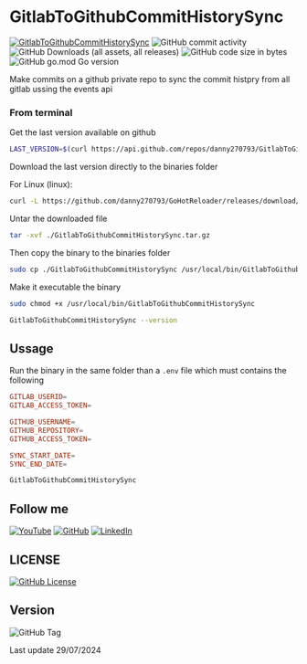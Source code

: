 # GitlabToGithubCommitHistorySync

[![GitlabToGithubCommitHistorySync](https://github.com/danny270793/GitlabToGithubCommitHistorySync/actions/workflows/releaser.yaml/badge.svg)](https://github.com/danny270793/GitlabToGithubCommitHistorySync/actions/workflows/release.yaml)
![GitHub commit activity](https://img.shields.io/github/commit-activity/m/danny270793/GitlabToGithubCommitHistorySync)
![GitHub Downloads (all assets, all releases)](https://img.shields.io/github/downloads/danny270793/GitlabToGithubCommitHistorySync/total)
![GitHub code size in bytes](https://img.shields.io/github/languages/code-size/danny270793/GitlabToGithubCommitHistorySync)
![GitHub go.mod Go version](https://img.shields.io/github/go-mod/go-version/danny270793/GitlabToGithubCommitHistorySync)

Make commits on a github private repo to sync the commit histpry from all gitlab ussing the events api

### From terminal

Get the last version available on github

```bash
LAST_VERSION=$(curl https://api.github.com/repos/danny270793/GitlabToGithubCommitHistorySync/releases/latest | grep tag_name | cut -d '"' -f 4)
```

Download the last version directly to the binaries folder

For Linux (linux):

```bash
curl -L https://github.com/danny270793/GoHotReloader/releases/download/${LAST_VERSION}/GitlabToGithubCommitHistorySync_${LAST_VERSION}_linux_amd64.tar.gz -o ./GitlabToGithubCommitHistorySync.tar.gz
```

Untar the downloaded file

```bash
tar -xvf ./GitlabToGithubCommitHistorySync.tar.gz
```

Then copy the binary to the binaries folder

```bash
sudo cp ./GitlabToGithubCommitHistorySync /usr/local/bin/GitlabToGithubCommitHistorySync
```

Make it executable the binary

```bash
sudo chmod +x /usr/local/bin/GitlabToGithubCommitHistorySync
```

```bash
GitlabToGithubCommitHistorySync --version
```

## Ussage

Run the binary in the same folder than a `.env` file which must contains the following

```conf
GITLAB_USERID=
GITLAB_ACCESS_TOKEN=

GITHUB_USERNAME=
GITHUB_REPOSITORY=
GITHUB_ACCESS_TOKEN=

SYNC_START_DATE=
SYNC_END_DATE=
```

```bash
GitlabToGithubCommitHistorySync
```

## Follow me

[![YouTube](https://img.shields.io/badge/YouTube-%23FF0000.svg?style=for-the-badge&logo=YouTube&logoColor=white)](https://www.youtube.com/channel/UC5MAQWU2s2VESTXaUo-ysgg)
[![GitHub](https://img.shields.io/badge/github-%23121011.svg?style=for-the-badge&logo=github&logoColor=white)](https://www.github.com/danny270793/)
[![LinkedIn](https://img.shields.io/badge/linkedin-%230077B5.svg?style=for-the-badge&logo=linkedin&logoColor=white)](https://www.linkedin.com/in/danny270793)

## LICENSE

[![GitHub License](https://img.shields.io/github/license/danny270793/GitlabToGithubCommitHistorySync)
](license.md)

## Version

![GitHub Tag](https://img.shields.io/github/v/tag/danny270793/GitlabToGithubCommitHistorySync)

Last update 29/07/2024
